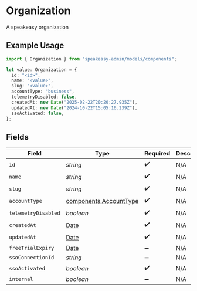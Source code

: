 # Organization

A speakeasy organization

## Example Usage

```typescript
import { Organization } from "speakeasy-admin/models/components";

let value: Organization = {
  id: "<id>",
  name: "<value>",
  slug: "<value>",
  accountType: "business",
  telemetryDisabled: false,
  createdAt: new Date("2025-02-22T20:20:27.935Z"),
  updatedAt: new Date("2024-10-22T15:05:16.239Z"),
  ssoActivated: false,
};
```

## Fields

| Field                                                                                         | Type                                                                                          | Required                                                                                      | Description                                                                                   |
| --------------------------------------------------------------------------------------------- | --------------------------------------------------------------------------------------------- | --------------------------------------------------------------------------------------------- | --------------------------------------------------------------------------------------------- |
| `id`                                                                                          | *string*                                                                                      | :heavy_check_mark:                                                                            | N/A                                                                                           |
| `name`                                                                                        | *string*                                                                                      | :heavy_check_mark:                                                                            | N/A                                                                                           |
| `slug`                                                                                        | *string*                                                                                      | :heavy_check_mark:                                                                            | N/A                                                                                           |
| `accountType`                                                                                 | [components.AccountType](../../models/components/accounttype.md)                              | :heavy_check_mark:                                                                            | N/A                                                                                           |
| `telemetryDisabled`                                                                           | *boolean*                                                                                     | :heavy_check_mark:                                                                            | N/A                                                                                           |
| `createdAt`                                                                                   | [Date](https://developer.mozilla.org/en-US/docs/Web/JavaScript/Reference/Global_Objects/Date) | :heavy_check_mark:                                                                            | N/A                                                                                           |
| `updatedAt`                                                                                   | [Date](https://developer.mozilla.org/en-US/docs/Web/JavaScript/Reference/Global_Objects/Date) | :heavy_check_mark:                                                                            | N/A                                                                                           |
| `freeTrialExpiry`                                                                             | [Date](https://developer.mozilla.org/en-US/docs/Web/JavaScript/Reference/Global_Objects/Date) | :heavy_minus_sign:                                                                            | N/A                                                                                           |
| `ssoConnectionId`                                                                             | *string*                                                                                      | :heavy_minus_sign:                                                                            | N/A                                                                                           |
| `ssoActivated`                                                                                | *boolean*                                                                                     | :heavy_check_mark:                                                                            | N/A                                                                                           |
| `internal`                                                                                    | *boolean*                                                                                     | :heavy_minus_sign:                                                                            | N/A                                                                                           |